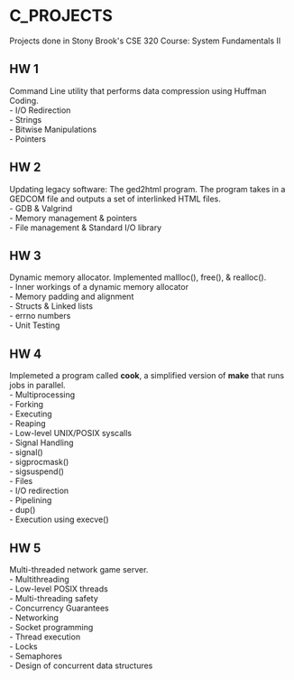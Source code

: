 # C_PROJECTS

Projects done in Stony Brook's CSE 320 Course: System Fundamentals II

## HW 1
Command Line utility that performs data compression using Huffman Coding.  
    - I/O Redirection  
    - Strings  
    - Bitwise Manipulations  
    - Pointers  

## HW 2
Updating legacy software: The ged2html program. The program takes in a GEDCOM file and outputs a set of interlinked HTML files.  
    - GDB & Valgrind  
    - Memory management & pointers  
    - File management & Standard I/O library  

## HW 3
Dynamic memory allocator. Implemented mallloc(), free(), & realloc().  
    - Inner workings of a dynamic memory allocator  
    - Memory padding and alignment  
    - Structs & Linked lists  
    - errno numbers  
    - Unit Testing  

## HW 4
Implemeted a program called **cook**, a simplified version of **make** that runs jobs in parallel.  
    - Multiprocessing  
        - Forking  
	- Executing   
	- Reaping  
    - Low-level UNIX/POSIX syscalls  
    - Signal Handling  
    	- signal()  
	- sigprocmask()  
	- sigsuspend()  
    - Files  
    - I/O redirection  
        - Pipelining  
	- dup()  
    - Execution using execve()  

## HW 5
Multi-threaded network game server.  
    - Multithreading  
    	- Low-level POSIX threads  
	- Multi-threading safety  
	- Concurrency Guarantees  
	- Networking  
    - Socket programming  
    - Thread execution  
    	- Locks  
	- Semaphores  
    - Design of concurrent data structures  
